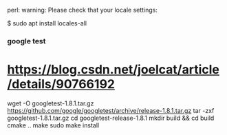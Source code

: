 perl: warning: Please check that your locale settings:

$ sudo apt install locales-all

### google test
# https://blog.csdn.net/joelcat/article/details/90766192
wget -O googletest-1.8.1.tar.gz https://github.com/google/googletest/archive/release-1.8.1.tar.gz
tar -zxf googletest-1.8.1.tar.gz
cd googletest-release-1.8.1
mkdir build && cd build
cmake ..
make
sudo make install